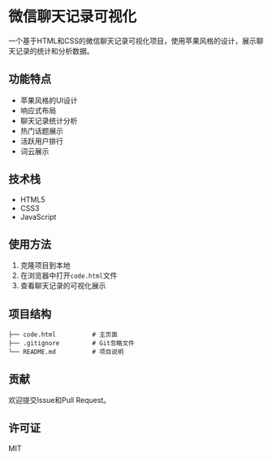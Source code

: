 # 微信聊天记录可视化

一个基于HTML和CSS的微信聊天记录可视化项目，使用苹果风格的设计，展示聊天记录的统计和分析数据。

## 功能特点

- 苹果风格的UI设计
- 响应式布局
- 聊天记录统计分析
- 热门话题展示
- 活跃用户排行
- 词云展示

## 技术栈

- HTML5
- CSS3
- JavaScript

## 使用方法

1. 克隆项目到本地
2. 在浏览器中打开`code.html`文件
3. 查看聊天记录的可视化展示

## 项目结构

```
├── code.html          # 主页面
├── .gitignore         # Git忽略文件
└── README.md          # 项目说明
```

## 贡献

欢迎提交Issue和Pull Request。

## 许可证

MIT